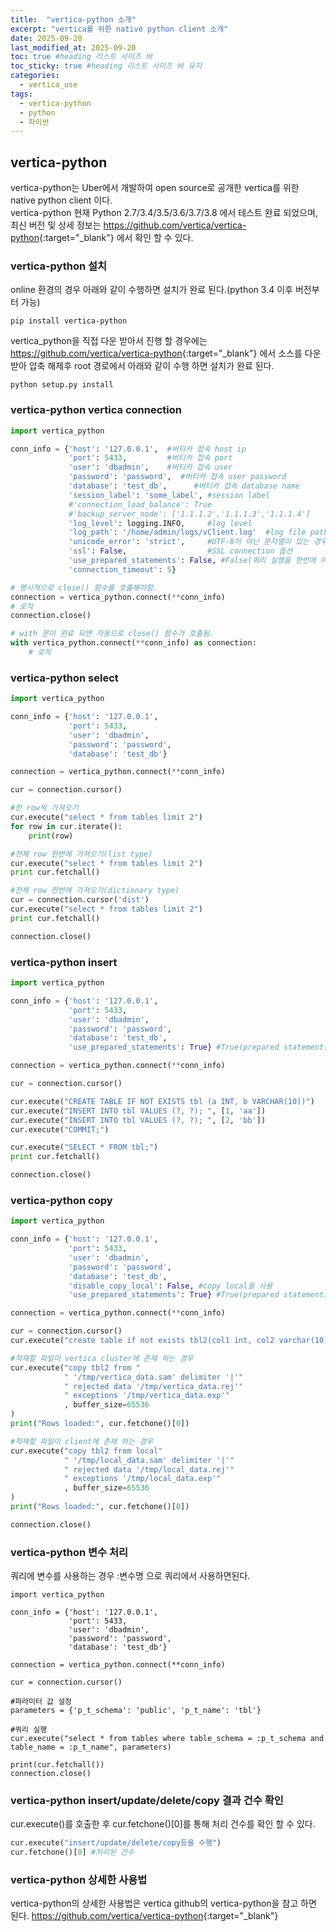 ```yaml
---
title:  "vertica-python 소개"
excerpt: "vertica를 위한 native python client 소개"
date: 2025-09-20
last_modified_at: 2025-09-20
toc: true #heading 리스트 사이즈 바
toc_sticky: true #heading 리스트 사이즈 바 유지
categories:
  - vertica_use
tags:
  - vertica-python
  - python
  - 파이썬
---
```



## vertica-python
vertica-python는 Uber에서 개발하여 open source로 공개한 vertica를 위한 native python client 이다.  
vertica-python 현재 Python 2.7/3.4/3.5/3.6/3.7/3.8 에서 테스트 완료 되었으며, 최신 버전 및 상세 정보는 <https://github.com/vertica/vertica-python>{:target="_blank"} 에서 확인 할 수 있다.  
  
### vertica-python 설치
online 환경의 경우 아래와 같이 수행하면 설치가 완료 된다.(python 3.4 이후 버전부터 가능)  
```
pip install vertica-python
```

vertica_python을 직접 다운 받아서 진행 할 경우에는 <https://github.com/vertica/vertica-python>{:target="_blank"} 에서 소스를 다운 받아 압축 해제후 root 경로에서 아래와 같이 수행 하면 설치가 완료 된다.  

```
python setup.py install
```


### vertica-python vertica connection
``` python
import vertica_python

conn_info = {'host': '127.0.0.1',  #버티카 접속 host ip
             'port': 5433,         #버티카 접속 port
             'user': 'dbadmin',    #버티카 접속 user
             'password': 'password',  #버티카 접속 user password
             'database': 'test_db',      #버티카 접속 database name
             'session_label': 'some_label', #session label
             #'connection_load_balance': True
             #'backup_server_node': ['1.1.1.2','1.1.1.3','1.1.1.4']
             'log_level': logging.INFO,     #log level
             'log_path': '/home/admin/logs/vClient.log'  #log file path
             'unicode_error': 'strict',     #UTF-8이 아닌 문자열이 있는 경우 처리하는 방법(strict, replace, ignore)
             'ssl': False,                  #SSL connection 옵션
             'use_prepared_statements': False, #False(쿼리 실행을 한번에 여러개 수행 가능) True(prepared statement를 이용한 쿼리 수행)
             'connection_timeout': 5}

# 명시적으로 close() 함수를 호출해야함.
connection = vertica_python.connect(**conn_info)
# 로직
connection.close()

# with 문이 완료 되면 자동으로 close() 함수가 호출됨.
with vertica_python.connect(**conn_info) as connection:
    # 로직
```


### vertica-python select
``` python
import vertica_python

conn_info = {'host': '127.0.0.1',
             'port': 5433,
             'user': 'dbadmin',
             'password': 'password',
             'database': 'test_db'}

connection = vertica_python.connect(**conn_info)

cur = connection.cursor()

#한 row씩 가져오기
cur.execute("select * from tables limit 2")
for row in cur.iterate():
    print(row)

#전체 row 한번에 가져오기(list type)
cur.execute("select * from tables limit 2")
print cur.fetchall()

#전체 row 한번에 가져오기(dictionary type)
cur = connection.cursor('dist')
cur.execute("select * from tables limit 2")
print cur.fetchall()

connection.close()
```


### vertica-python insert
``` python
import vertica_python

conn_info = {'host': '127.0.0.1',
             'port': 5433,
             'user': 'dbadmin',
             'password': 'password',
             'database': 'test_db',
             'use_prepared_statements': True} #True(prepared statement를 이용한 쿼리 수행)

connection = vertica_python.connect(**conn_info)

cur = connection.cursor()

cur.execute("CREATE TABLE IF NOT EXISTS tbl (a INT, b VARCHAR(10))")
cur.execute("INSERT INTO tbl VALUES (?, ?); ", [1, 'aa'])
cur.execute("INSERT INTO tbl VALUES (?, ?); ", [2, 'bb'])
cur.execute("COMMIT;")

cur.execute("SELECT * FROM tbl;")
print cur.fetchall()

connection.close()
```


### vertica-python copy
``` python
import vertica_python

conn_info = {'host': '127.0.0.1',
             'port': 5433,
             'user': 'dbadmin',
             'password': 'password',
             'database': 'test_db',
             'disable_copy_local': False, #copy local을 사용
             'use_prepared_statements': True} #True(prepared statement를 이용한 쿼리 수행)

connection = vertica_python.connect(**conn_info)

cur = connection.cursor()
cur.execute("create table if not exists tbl2(col1 int, col2 varchar(10));")

#적재할 파일이 vertica cluster에 존재 하는 경우
cur.execute("copy tbl2 from "
            " '/tmp/vertica_data.sam' delimiter '|'"
            " rejected data '/tmp/vertica_data.rej'"
            " exceptions '/tmp/vertica_data.exp'"
            , buffer_size=65536
)
print("Rows loaded:", cur.fetchone()[0])

#적재할 파일이 client에 존재 하는 경우
cur.execute("copy tbl2 from local"
            " '/tmp/local_data.sam' delimiter '|'"
            " rejected data '/tmp/local_data.rej'"
            " exceptions '/tmp/local_data.exp'"
            , buffer_size=65536
)
print("Rows loaded:", cur.fetchone()[0])

connection.close()
```


### vertica-python 변수 처리
쿼리에 변수를 사용하는 경우 :변수명 으로 쿼리에서 사용하면된다.  
```
import vertica_python

conn_info = {'host': '127.0.0.1',
             'port': 5433,
             'user': 'dbadmin',
             'password': 'password',
             'database': 'test_db'}

connection = vertica_python.connect(**conn_info)

cur = connection.cursor()

#파라미터 값 설정
parameters = {'p_t_schema': 'public', 'p_t_name': 'tbl'}

#쿼리 실행
cur.execute("select * from tables where table_schema = :p_t_schema and table_name = :p_t_name", parameters)

print(cur.fetchall())
connection.close()
```

### vertica-python insert/update/delete/copy 결과 건수 확인
cur.execute()를 호출한 후 cur.fetchone()[0]를 통해 처리 건수를 확인 할 수 있다.
``` python
cur.execute("insert/update/delete/copy등을 수행")
cur.fetchone()[0] #처리된 건수
```

### vertica-python 상세한 사용법
vertica-python의 상세한 사용법은 vertica github의 vertica-python을 참고 하면 된다. <https://github.com/vertica/vertica-python>{:target="_blank"}
